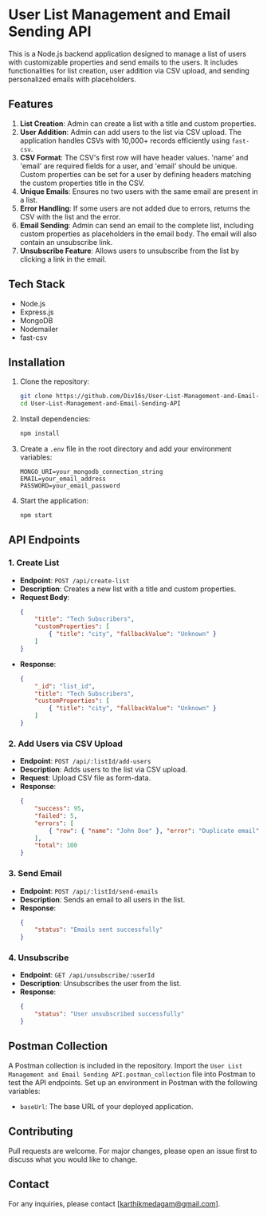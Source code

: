 # User List Management and Email Sending API

This is a Node.js backend application designed to manage a list of users with customizable properties and send emails to the users. It includes functionalities for list creation, user addition via CSV upload, and sending personalized emails with placeholders.

## Features

1. **List Creation**: Admin can create a list with a title and custom properties.
2. **User Addition**: Admin can add users to the list via CSV upload. The application handles CSVs with 10,000+ records efficiently using `fast-csv`.
3. **CSV Format**: The CSV's first row will have header values. 'name' and 'email' are required fields for a user, and 'email' should be unique. Custom properties can be set for a user by defining headers matching the custom properties title in the CSV.
4. **Unique Emails**: Ensures no two users with the same email are present in a list.
5. **Error Handling**: If some users are not added due to errors, returns the CSV with the list and the error.
6. **Email Sending**: Admin can send an email to the complete list, including custom properties as placeholders in the email body. The email will also contain an unsubscribe link.
7. **Unsubscribe Feature**: Allows users to unsubscribe from the list by clicking a link in the email.

## Tech Stack

- Node.js
- Express.js
- MongoDB
- Nodemailer
- fast-csv

## Installation

1. Clone the repository:
    ```bash
    git clone https://github.com/Div16s/User-List-Management-and-Email-Sending-API.git
    cd User-List-Management-and-Email-Sending-API
    ```

2. Install dependencies:
    ```bash
    npm install
    ```

3. Create a `.env` file in the root directory and add your environment variables:
    ```env
    MONGO_URI=your_mongodb_connection_string
    EMAIL=your_email_address
    PASSWORD=your_email_password
    ```

4. Start the application:
    ```bash
    npm start
    ```

## API Endpoints

### 1. Create List
- **Endpoint**: `POST /api/create-list`
- **Description**: Creates a new list with a title and custom properties.
- **Request Body**:
    ```json
    {
        "title": "Tech Subscribers",
        "customProperties": [
            { "title": "city", "fallbackValue": "Unknown" }
        ]
    }
    ```
- **Response**:
    ```json
    {
        "_id": "list_id",
        "title": "Tech Subscribers",
        "customProperties": [
            { "title": "city", "fallbackValue": "Unknown" }
        ]
    }
    ```

### 2. Add Users via CSV Upload
- **Endpoint**: `POST /api/:listId/add-users`
- **Description**: Adds users to the list via CSV upload.
- **Request**: Upload CSV file as form-data.
- **Response**:
    ```json
    {
        "success": 95,
        "failed": 5,
        "errors": [
            { "row": { "name": "John Doe" }, "error": "Duplicate email" }
        ],
        "total": 100
    }
    ```

### 3. Send Email
- **Endpoint**: `POST /api/:listId/send-emails`
- **Description**: Sends an email to all users in the list.
- **Response**:
    ```json
    {
        "status": "Emails sent successfully"
    }
    ```

### 4. Unsubscribe
- **Endpoint**: `GET /api/unsubscribe/:userId`
- **Description**: Unsubscribes the user from the list.
- **Response**:
    ```json
    {
        "status": "User unsubscribed successfully"
    }
    ```

## Postman Collection

A Postman collection is included in the repository. Import the `User List Management and Email Sending API.postman_collection` file into Postman to test the API endpoints. Set up an environment in Postman with the following variables:

- `baseUrl`: The base URL of your deployed application.


## Contributing

Pull requests are welcome. For major changes, please open an issue first to discuss what you would like to change.

## Contact

For any inquiries, please contact [karthikmedagam@gmail.com].

